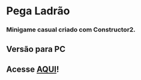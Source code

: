 # Pega Ladrão

### Minigame casual criado com Constructor2.
## Versão para PC

## Acesse [AQUI](https://lbarbatto.github.io/lightpong/)!
